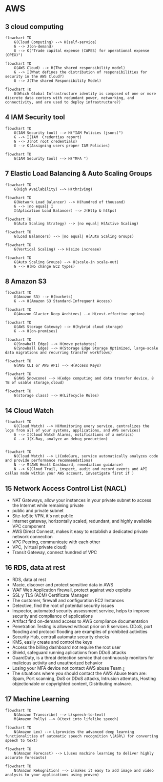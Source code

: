# AWS


## 3 cloud computing
```mermaid
flowchart TD
    G(Cloud Computing) --> H(self-service)
    G --> J(on-demand)
    G --> K("Trade capital expense (CAPES) for operational expense (OPEX)")
```
```mermaid
flowchart TD
    G(AWS Cloud) --> H(The shared responsibility model)
    G --> I(What defines the distribution of responsibilities for security in the AWS Cloud?)
    G --> J(The shared Responsibility Model)
```
```mermaid
flowchart TD
    G(Which Global Infrastructure identity is composed of one or more discrete data centers with redundant power, networking, and connectivity, and are used to deploy infrastructure?)
```

## 4 IAM Security tool
```mermaid
flowchart TD
    G(IAM Security tool) --> H("IAM Policies (jsons)")
    G --> I(IAM  Credentias report)
    G --> J(not root credentials)
    G --> K(Assigning users proper IAM Policies)
```
```mermaid
flowchart TD
    G(IAM Security tool) --> H("MFA ")
```

## 7 Elastic Load Balancing & Auto Scaling Groups

```mermaid
flowchart TD
    G(High Availability) --> H(thriving)
```
```mermaid
flowchart TD
    G(Network Load Balancer) --> H(hundred of thousand)
    G --> |no equal| I
    I(Aplication Load Balancer) --> J(Http & https)
```
```mermaid
flowchart TD
    G(Auto Scaling Strategy) --> |no equal| H(Active Scaling)
```
```mermaid
flowchart TD
    G(Load Balancers) --> |no equal| H(Auto Scaling Groups)
```
```mermaid
flowchart TD
    G(Vertical Scaling) --> H(size increase)
```
```mermaid
flowchart TD
    G(Auto Scaling Groups) --> H(scale-in scale-out)
    G --> H(No change EC2 types)
```
## 8 Amazon S3
```mermaid
flowchart TD
    G(Amazon S3) --> H(buckets)
    G --> H(Amazon S3 Standard-Infrequent Access)
```
```mermaid
flowchart TD
    G(Amazon Glacier Deep Archives) --> H(cost-effective option)
```
```mermaid
flowchart TD
    G(AWS Storage Gateway) --> H(hybrid cloud storage)
    G --> H(on-premises)
```
```mermaid
flowchart TD
    G(Snowball Edge) --> H(move petabytes)
    G(Snowball Edge) --> H(Storage Edge Storage Optimized, large-scale data migrations and recurring transfer workflows)
```

```mermaid
flowchart TD
    G(AWS CLI or AWS API) --> H(Access Keys)
```

```mermaid
flowchart TD
    G(AWS Snowcone) --> H(edge computing and data transfer device, 8 TB of usable storage,cloud)
```
```mermaid
flowchart TD
    G(storage class) --> H(Lifecycle Rules)
```
## 14 Cloud Watch
```mermaid
flowchart TD
    G(Cloud Watch) --> H(Monitoring every service, centralizes the logs from all of your systems, applications, and AWS services)
    G --> I(Cloud Watch Alarms, notifications of a metrics)
    G --> J(X-Ray, analyze an debug production)
    
```
```mermaid
flowchart TD
    N(Cloud Watch) --> L(CodeGuru, service automatically analyzes code and provide performance recommendations)
    N --> M(AWS Healt Dashboard, remediation guidance)
    N --> K(Cloud Trail, inspect, audit and record events and API callas made within your AWS account, investigate first if )
```
## 15 Network Access Control List (NACL)
- NAT Gateways, allow your instances in your private subnet to access the Internet while remaining private
- public and private subnet
- Site-toSite VPN, it's not public
- Internet gateway, horizontally scaled, redundant, and highly available VPC component
- AWS Direct Connect, makes it easy to establish a dedicated private network connection
- VPC Peering, communicate with each other
- VPC, (virtual private cloud)
- Transit Gateway, connect hundred of VPC

## 16 RDS, data at rest
- RDS, data at rest
- Macie, discover and protect sensitive data in AWS
- WAF Web Application firewall, protect against web exploits
- SSL y TLS (ACM) Certificate Manager
- The customer, firewall and configuration EC2 Instances
- Detective, find the root of potential security issues
- Inspector, automated security assessment service, helps to improve security and compliance of applications
- Artifact find on-demand access to AWS compliance documentation
- Penetration Testing is allowed without prior on 8 services. DDoS, port flooding and protocol flooding are examples of prohibited activities
- Security Hub, centrall automate security checks
- KMS, easily create and control the keys
- Access the billing dashboard not require the root user
- Shield, safeguard running aplications from DDoS attacks
- GuardDuty,  is a threat detection service that continuously monitors for malicious activity and unauthorized behavior 
- Losing your MFA device not contact AWS abuse Team ¿
- The situations where you should contact the AWS Abuse team are: Spam, Port scanning, DoS or DDoS attacks, Intrusion attempts, Hosting objectionable or copyrighted content, Distributing malware.

## 17 Machine Learning
```mermaid
flowchart TD
    N(Amazon Transcribe) --> L(speech-to-text)
    M(Amazon Polly) --> O(text into lifelike speech)
```
```mermaid
flowchart TD
    N(Amazon Lex) --> L(provides the advanced deep learning functionalities of automatic speech recognition \(ASR\) for converting speech to text)
```
```mermaid
flowchart TD
    N(Amazon Forecast) --> L(uses machine learning to deliver highly accurate forecasts) 
```
```mermaid
flowchart TD
    N(Amazon Rekognition) --> L(makes it easy to add image and video analysis to your applications using proven) 
```